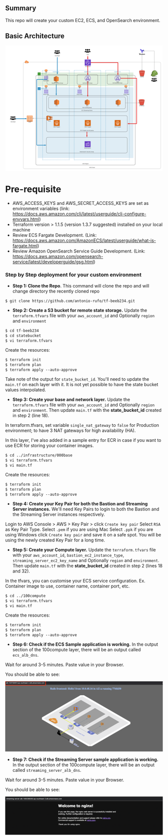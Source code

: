 ## Summary

This repo will create your custom EC2, ECS, and OpenSearch environment.

## Basic Architecture

![Design](.github/img/tf-beeb234.png)

# Pre-requisite

- AWS_ACCESS_KEYS and AWS_SECRET_ACCESS_KEYS are set as environment variables (link: https://docs.aws.amazon.com/cli/latest/userguide/cli-configure-envvars.html)
- Terraform version > 1.1.5 (version 1.3.7 suggested) installed on your local machine
- Review ECS Fargate Development. (Link: https://docs.aws.amazon.com/AmazonECS/latest/userguide/what-is-fargate.html)
- Review Amazon OpenSearch Service Guide Development. (Link: https://docs.aws.amazon.com/opensearch-service/latest/developerguide/gsg.html)

### Step by Step deployment for your custom environment
* **Step 1: Clone the Repo**. This command will clone the repo and will change directory the recently cloned repo
```shell script
$ git clone https://github.com/antonio-rufo/tf-beeb234.git
```

* **Step 2: Create a S3 bucket for remote state storage.** Update the `terraform.tfvars` file with your `aws_account_id` and Optionally `region` and `environment`

```shell script
$ cd tf-beeb234
$ cd statebucket
$ vi terraform.tfvars
```
Create the resources:
```shell script
$ terraform init
$ terraform plan
$ terraform apply --auto-approve
```
Take note of the output for `state_bucket_id`. You'll need to update the `main.tf` on each layer with it. It is not yet possible to have the state bucket values interpolated.  

* **Step 3: Create your base and network layer.** Update the `terraform.tfvars` file with your `aws_account_id` and Optionally `region` and `environment`. Then update `main.tf` with the **state_bucket_id** created in step 2 (line 18).

In terraform.tfvars, set variable `single_nat_gateway` to `false` for Production environment; to have 3 NAT gateways for high availability (HA).

In this layer, I've also added in a sample entry for ECR in case if you want to use ECR for storing your container images.

```shell script
$ cd ../infrastructure/000base
$ vi terraform.tfvars
$ vi main.tf
```
Create the resources:
```shell script
$ terraform init
$ terraform plan
$ terraform apply --auto-approve
```

* **Step 4: Create your Key Pair for both the Bastion and Streaming Server instances.** We'll need Key Pairs to login to both the Bastion and the Streaming Server instances respectively.

Login to AWS Console > AWS > Key Pair > click `Create key pair`
Select `RSA` as Key Pair Type.
Select `.pem` if you are using Mac
Select `.ppk` if you are using Windows
click `Create key pair` and save it on a safe spot. You will be using the newly created Key Pair for a long time.

* **Step 5: Create your Compute layer.** Update the `terraform.tfvars` file with your `aws_account_id`, `bastion_ec2_instance_type`, `streaming_server_ec2_key_name` and Optionally `region` and `environment`. Then update `main.tf` with the **state_bucket_id** created in step 2 (lines 18 and 32).

In the tfvars, you can customise your ECS service configuration. Ex. Container image to use, container name, container port, etc.

```shell script
$ cd ../100compute
$ vi terraform.tfvars
$ vi main.tf
```
Create the resources:
```shell script
$ terraform init
$ terraform plan
$ terraform apply --auto-approve
```

* **Step 6: Check if the ECS Sample application is working.**
In the output section of the 100compute layer, there will be an output called `ecs_alb_dns`.

Wait for around 3-5 minutes. Paste value in your Browser.

You should be able to see:

![Sample](.github/img/sample-rails-container.png)

* **Step 7: Check if the Streaming Server sample application is working.**
In the output section of the 100compute layer, there will be an output called `streaming_server_alb_dns`.

Wait for around 3-5 minutes. Paste value in your Browser.

You should be able to see:

![Sample](.github/img/sample-nginx.png)
